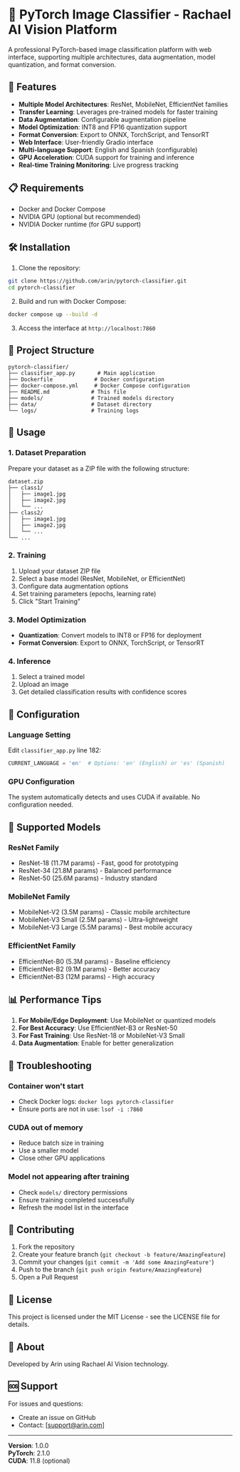 # 🔬 PyTorch Image Classifier - Rachael AI Vision Platform

A professional PyTorch-based image classification platform with web interface, supporting multiple architectures, data augmentation, model quantization, and format conversion.

## 🚀 Features

- **Multiple Model Architectures**: ResNet, MobileNet, EfficientNet families
- **Transfer Learning**: Leverages pre-trained models for faster training
- **Data Augmentation**: Configurable augmentation pipeline
- **Model Optimization**: INT8 and FP16 quantization support
- **Format Conversion**: Export to ONNX, TorchScript, and TensorRT
- **Web Interface**: User-friendly Gradio interface
- **Multi-language Support**: English and Spanish (configurable)
- **GPU Acceleration**: CUDA support for training and inference
- **Real-time Training Monitoring**: Live progress tracking

## 📋 Requirements

- Docker and Docker Compose
- NVIDIA GPU (optional but recommended)
- NVIDIA Docker runtime (for GPU support)

## 🛠️ Installation

1. Clone the repository:
```bash
git clone https://github.com/arin/pytorch-classifier.git
cd pytorch-classifier
```

2. Build and run with Docker Compose:
```bash
docker compose up --build -d
```

3. Access the interface at `http://localhost:7860`

## 📁 Project Structure

```
pytorch-classifier/
├── classifier_app.py       # Main application
├── Dockerfile             # Docker configuration
├── docker-compose.yml     # Docker Compose configuration
├── README.md             # This file
├── models/               # Trained models directory
├── data/                 # Dataset directory
└── logs/                 # Training logs
```

## 🎯 Usage

### 1. Dataset Preparation

Prepare your dataset as a ZIP file with the following structure:
```
dataset.zip
├── class1/
│   ├── image1.jpg
│   ├── image2.jpg
│   └── ...
├── class2/
│   ├── image1.jpg
│   ├── image2.jpg
│   └── ...
└── ...
```

### 2. Training

1. Upload your dataset ZIP file
2. Select a base model (ResNet, MobileNet, or EfficientNet)
3. Configure data augmentation options
4. Set training parameters (epochs, learning rate)
5. Click "Start Training"

### 3. Model Optimization

- **Quantization**: Convert models to INT8 or FP16 for deployment
- **Format Conversion**: Export to ONNX, TorchScript, or TensorRT

### 4. Inference

1. Select a trained model
2. Upload an image
3. Get detailed classification results with confidence scores

## 🔧 Configuration

### Language Setting

Edit `classifier_app.py` line 182:
```python
CURRENT_LANGUAGE = 'en'  # Options: 'en' (English) or 'es' (Spanish)
```

### GPU Configuration

The system automatically detects and uses CUDA if available. No configuration needed.

## 🤖 Supported Models

### ResNet Family
- ResNet-18 (11.7M params) - Fast, good for prototyping
- ResNet-34 (21.8M params) - Balanced performance
- ResNet-50 (25.6M params) - Industry standard

### MobileNet Family
- MobileNet-V2 (3.5M params) - Classic mobile architecture
- MobileNet-V3 Small (2.5M params) - Ultra-lightweight
- MobileNet-V3 Large (5.5M params) - Best mobile accuracy

### EfficientNet Family
- EfficientNet-B0 (5.3M params) - Baseline efficiency
- EfficientNet-B2 (9.1M params) - Better accuracy
- EfficientNet-B3 (12M params) - High accuracy

## 📊 Performance Tips

1. **For Mobile/Edge Deployment**: Use MobileNet or quantized models
2. **For Best Accuracy**: Use EfficientNet-B3 or ResNet-50
3. **For Fast Training**: Use ResNet-18 or MobileNet-V3 Small
4. **Data Augmentation**: Enable for better generalization

## 🐛 Troubleshooting

### Container won't start
- Check Docker logs: `docker logs pytorch-classifier`
- Ensure ports are not in use: `lsof -i :7860`

### CUDA out of memory
- Reduce batch size in training
- Use a smaller model
- Close other GPU applications

### Model not appearing after training
- Check `models/` directory permissions
- Ensure training completed successfully
- Refresh the model list in the interface

## 🤝 Contributing

1. Fork the repository
2. Create your feature branch (`git checkout -b feature/AmazingFeature`)
3. Commit your changes (`git commit -m 'Add some AmazingFeature'`)
4. Push to the branch (`git push origin feature/AmazingFeature`)
5. Open a Pull Request

## 📝 License

This project is licensed under the MIT License - see the LICENSE file for details.

## 🏢 About

Developed by Arin using Rachael AI Vision technology.

## 🆘 Support

For issues and questions:
- Create an issue on GitHub
- Contact: [support@arin.com]

---

**Version**: 1.0.0  
**PyTorch**: 2.1.0  
**CUDA**: 11.8 (optional)